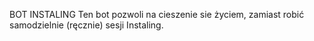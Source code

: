 BOT INSTALING
Ten bot pozwoli na cieszenie sie życiem, zamiast robić samodzielnie (ręcznie) sesji Instaling.
